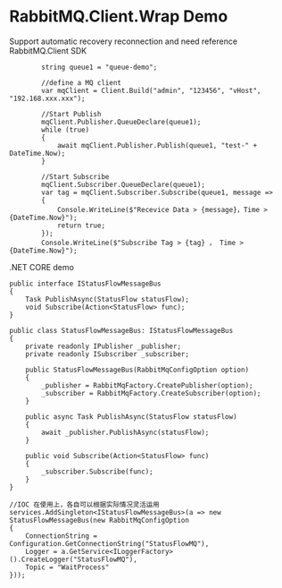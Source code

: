# RabbitMQ.Client.Wrap Demo

Support automatic recovery reconnection and need reference RabbitMQ.Client SDK


            string queue1 = "queue-demo";
            
            //define a MQ client
            var mqClient = Client.Build("admin", "123456", "vHost", "192.168.xxx.xxx");
            
            //Start Publish
            mqClient.Publisher.QueueDeclare(queue1);
            while (true)
            {
                await mqClient.Publisher.Publish(queue1, "test-" + DateTime.Now);
            }            

            //Start Subscribe
            mqClient.Subscriber.QueueDeclare(queue1);
            var tag = mqClient.Subscriber.Subscribe(queue1, message =>
            {
                Console.WriteLine($"Recevice Data > {message}，Time > {DateTime.Now}");
                return true;
            });
            Console.WriteLine($"Subscribe Tag > {tag} ， Time > {DateTime.Now}");
            
            
.NET CORE demo

    public interface IStatusFlowMessageBus
    {
        Task PublishAsync(StatusFlow statusFlow);
        void Subscribe(Action<StatusFlow> func);
    }
    
    public class StatusFlowMessageBus: IStatusFlowMessageBus
    {
        private readonly IPublisher _publisher;
        private readonly ISubscriber _subscriber;

        public StatusFlowMessageBus(RabbitMqConfigOption option)
        {
            _publisher = RabbitMqFactory.CreatePublisher(option);
            _subscriber = RabbitMqFactory.CreateSubscriber(option);
        }

        public async Task PublishAsync(StatusFlow statusFlow)
        {
            await _publisher.PublishAsync(statusFlow);
        }

        public void Subscribe(Action<StatusFlow> func)
        {
            _subscriber.Subscribe(func);
        }
    }
    
    //IOC 在使用上，各自可以根据实际情况灵活运用              
    services.AddSingleton<IStatusFlowMessageBus>(a => new StatusFlowMessageBus(new RabbitMqConfigOption
    {
        ConnectionString = Configuration.GetConnectionString("StatusFlowMQ"),
        Logger = a.GetService<ILoggerFactory>().CreateLogger("StatusFlowMQ"),
        Topic = "WaitProcess"
    }));
